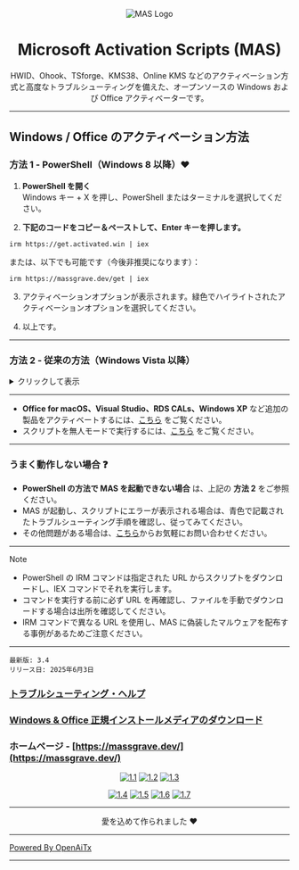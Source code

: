 <p align="center"><img src="https://massgrave.dev/img/logo_small.png" alt="MAS Logo"></p>

<h1 align="center">Microsoft  Activation  Scripts (MAS)</h1>

<p align="center">HWID、Ohook、TSforge、KMS38、Online KMS などのアクティベーション方式と高度なトラブルシューティングを備えた、オープンソースの Windows および Office アクティベーターです。</p>

<hr>
  
## Windows / Office のアクティベーション方法

### 方法 1 - PowerShell（Windows 8 以降）❤️

1.   **PowerShell を開く**  
	Windows キー + X を押し、PowerShell またはターミナルを選択してください。

2.   **下記のコードをコピー＆ペーストして、Enter キーを押します。**  
```
irm https://get.activated.win | iex
```
または、以下でも可能です（今後非推奨になります）：  
```
irm https://massgrave.dev/get | iex
```

3.   アクティベーションオプションが表示されます。緑色でハイライトされたアクティベーションオプションを選択してください。

4.   以上です。

---

### 方法 2 - 従来の方法（Windows Vista 以降）

<details>
  <summary>クリックして表示</summary>
  
1.   下記リンクのいずれかからファイルをダウンロードしてください：  
`https://github.com/massgravel/Microsoft-Activation-Scripts/archive/refs/heads/master.zip`  
または  
`https://git.activated.win/massgrave/Microsoft-Activation-Scripts/archive/master.zip`
2.   ダウンロードした zip ファイルを右クリックし、解凍します。
3.   解凍されたフォルダー内の `All-In-One-Version` フォルダーを探します。
4.   `MAS_AIO.cmd` というファイルを実行します。
5.   アクティベーションオプションが表示されます。画面の指示に従ってください。
6.   以上です。

</details>

---

- **Office for macOS、Visual Studio、RDS CALs、Windows XP** など追加の製品をアクティベートするには、[こちら](https://massgrave.dev/unsupported_products_activation) をご覧ください。
- スクリプトを無人モードで実行するには、[こちら](https://massgrave.dev/command_line_switches) をご覧ください。

---

### うまく動作しない場合 ❓

- **PowerShell の方法で MAS を起動できない場合** は、上記の **方法 2** をご参照ください。
- MAS が起動し、スクリプトにエラーが表示される場合は、青色で記載されたトラブルシューティング手順を確認し、従ってみてください。
- その他問題がある場合は、[こちら](https://massgrave.dev/troubleshoot)からお気軽にお問い合わせください。

---

> [!NOTE]
>
> - PowerShell の IRM コマンドは指定された URL からスクリプトをダウンロードし、IEX コマンドでそれを実行します。
> - コマンドを実行する前に必ず URL を再確認し、ファイルを手動でダウンロードする場合は出所を確認してください。
> - IRM コマンドで異なる URL を使用し、MAS に偽装したマルウェアを配布する事例があるためご注意ください。

---

```
最新版: 3.4
リリース日: 2025年6月3日
```

### [トラブルシューティング・ヘルプ](https://massgrave.dev/troubleshoot)
### [Windows & Office 正規インストールメディアのダウンロード](https://massgrave.dev/genuine-installation-media)
### ホームページ - [https://massgrave.dev/](https://massgrave.dev/)

<div align="center">
  
[![1.1]][1]
[![1.2]][2]
[![1.3]][3]

</div>

<div align="center">
  
[![1.4]][4]
[![1.5]][5]
[![1.6]][6]
[![1.7]][7]

</div>

[1.1]: https://massgrave.dev/img/logo_github.png (GitHub)
[1.2]: https://massgrave.dev/img/logo_azuredevops.png (AzureDevOps)
[1.3]: https://massgrave.dev/img/logo_gitea.png (Self-hosted Git)

[1.4]: https://massgrave.dev/img/logo_discord.png (Chat with us without signup)
[1.5]: https://massgrave.dev/img/logo_reddit.png (Reddit)
[1.6]: https://massgrave.dev/img/logo_bluesky.png (Bluesky)
[1.7]: https://massgrave.dev/img/logo_x.png (Twitter)

[1]: https://github.com/massgravel/Microsoft-Activation-Scripts
[2]: https://dev.azure.com/massgrave/_git/Microsoft-Activation-Scripts
[3]: https://git.activated.win/massgrave/Microsoft-Activation-Scripts
[4]: https://discord.gg/j2yFsV5ZVC
[5]: https://www.reddit.com/r/MAS_Activator
[6]: https://bsky.app/profile/massgrave.dev
[7]: https://twitter.com/massgravel

---

<p align="center">愛を込めて作られました ❤️</p>

---

[Powered By OpenAiTx](https://github.com/OpenAiTx/OpenAiTx)

---
